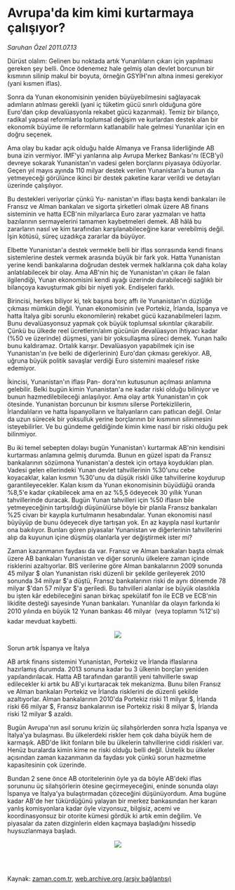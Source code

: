 # Avrupa'da kim kimi kurtarmaya çalışıyor?

*Saruhan Özel 2011.07.13*

<td class="columnist-detail">
<p>Dürüst olalım: Gelinen bu noktada artık Yunanlıların çıkarı için yapılması gereken şey belli. Önce ödenemez hale gelmiş olan devlet borcunun bir kısmının silinip makul bir boyuta, örneğin GSYİH'nın altına inmesi gerekiyor (yani kısmen iflas).</p>
<p>
<div id="haberMetinDiv">
<p>Sonra da Yunan ekonomisinin yeniden büyüyebilmesini sağlayacak adımların atılması gerekli (yani iç tüketim gücü sınırlı olduğuna göre Euro'dan çıkıp devalüasyonla rekabet gücü kazanmak). Temiz bir bilanço, radikal yapısal reformlarla toplumsal değişim ve kurlardan destek alan bir ekonomik büyüme ile reformların katlanabilir hale gelmesi Yunanlılar için en doğru seçenek.
<p>Ama olay bu kadar açık olduğu halde Almanya ve Fransa liderliğinde AB buna izin vermiyor. IMF'yi yanlarına alıp Avrupa Merkez Bankası'nı (ECB'yi) devreye sokarak Yunanistan'ın vadesi gelen borçlarını piyasaya ödüyorlar. Geçen yıl mayıs ayında 110 milyar destek verilen Yunanistan'a bunun da yetmeyeceği görülünce ikinci bir destek paketine karar verildi ve detayları üzerinde çalışılıyor.
<p>Bu destekleri veriyorlar çünkü Yu- nanistan'ın iflası başta kendi bankaları ile Fransız ve Alman bankaları ve sigorta şirketleri olmak üzere AB finans sisteminin ve hatta ECB'nin milyarlarca Euro zarar yazmaları ve hatta bazılarının sermayelerini tamamen kaybetmeleri demek. AB hâlâ bu zararların nasıl ve kim tarafından karşılanabileceğine karar verebilmiş değil. İşin kötüsü, süreç uzadıkça zararlar da büyüyor.
<p>Elbette Yunanistan'a destek vermekle belli bir iflas sonrasında kendi finans sistemlerine destek vermek arasında büyük bir fark yok. Hatta Yunanistan yerine kendi bankalarına doğrudan destek vermek halklarına çok daha kolay anlatılabilecek bir olay. Ama AB'nin hiç de Yunanistan'ın çıkarı ile falan ilgilendiği, Yunan ekonomisini kendi ayağı üzerinde durabileceği sağlıklı bir bilançoya kavuşturmak gibi bir niyeti yok. Endişeleri farklı.
<p>Birincisi, herkes biliyor ki, tek başına borç affı ile Yunanistan'ın düzlüğe çıkması mümkün değil. Yunan ekonomisinin (ve Portekiz, İrlanda, İspanya ve hatta İtalya gibi sorunlu ekonomilerin) rekabet gücü kazanabilmeleri lazım. Bunu devalüasyonsuz yapmak çok büyük toplumsal sıkıntılar çıkarabilir. Çünkü bu ülkede reel ücretlerin/alım gücünün devalüasyon ihtiyacı kadar (%50 ve üzerinde) düşmesi, yani bir yoksullaşma süreci demek. Yunan halkı bunu kaldıramaz. Ortalık karışır. Devalüasyon yapabilmek için ise Yunanistan'ın (ve belki de diğerlerinin) Euro'dan çıkması gerekiyor. AB, uğruna büyük politik savaşlar verdiği Euro sistemini maalesef riske edemiyor.
<p>İkincisi, Yunanistan'ın iflası Pan- dora'nın kutusunun açılması anlamına gelebilir. Belki bugün kimin Yunanistan'a ne kadar riski olduğu biliniyor ve bunun hazmedilebileceği anlaşılıyor. Ama olay artık Yunanistan'ın çok ötesinde. Yunanistan borcunun bir kısmını silerse Portekizlilerin, İrlandalıların ve hatta İspanyolların ve İtalyanların canı patlıcan değil. Onlar da uzun sürecek bir yoksulluk yerine borçlarının bir kısmının silinmesini isteyebilirler. Ve bu gündeme geldiğinde kimin kime nasıl bir riski olduğu pek bilinmiyor.
<p>Bu iki temel sebepten dolayı bugün Yunanistan'ı kurtarmak AB'nin kendisini kurtarması anlamına gelmiş durumda. Bunun en güzel ispatı da Fransız bankalarının sözümona Yunanistan'a destek için ortaya koydukları plan. Vadesi gelen ellerindeki Yunan devlet tahvillerinin %30'unu cebe koyacaklar, kalan kısmın %30'unu da düşük riskli ülke tahvillerine koydurup garantileyecekler. Kalan kısım da Yunan ekonomisinin büyüdüğü oranda %8,5'e kadar çıkabilecek ama en az %5,5 ödeyecek 30 yıllık Yunan tahvillerinde duracak. Bugün Yunan tahvilleri için %50 iflasın bile yetmeyeceğinin tartışıldığı düşünülürse böyle bir planla Fransız bankaları %25 civarı bir kayıpla kurtulmanın hesabındalar. Yunan ekonomisi nasıl büyüyüp de bunu ödeyecek diye tartışan yok. En az kayıpla nasıl kurtarılır ona bakılıyor. Bunları gören piyasalar Yunanistan ve diğerlerinin tahvillerini alıp da kuyunun içine düşmüş olanlarla yer değiştirmek ister mi?
<p>Zaman kazanmanın faydası da var. Fransız ve Alman bankaları başta olmak üzere AB bankaları Yunanistan ve diğer sorunlu ülkelere zaman içinde risklerini azaltıyorlar. BIS verilerine göre Alman bankalarının 2009 sonunda 45 milyar $ olan Yunanistan riski düzenli bir şekilde gerileyerek 2010 sonunda 34 milyar $'a düştü, Fransız bankalarının riski de aynı dönemde 78 milyar $'dan 57 milyar $'a geriledi. Bu tahvilleri alanlar ise büyük olasılıkla bu işten kâr edebileceğini sanan birkaç spekülatif fon ile ECB ve ECB'nin likidite desteği sayesinde Yunan bankaları. Yunanlılar da olayın farkında ki 2010 yılında en büyük 12 Yunan bankası 46 milyar  (veya toplamın %12'si) kadar mevduat kaybetti.
<p><p align="center"><img border="0" src="http://web.archive.org/web/20110715113549im_/http://medya.zaman.com.tr/2011/07/13/resim2.jpg"/>
<p>
<p>Sorun artık İspanya ve İtalya
<p>AB artık finans sistemini Yunanistan, Portekiz ve İrlanda iflaslarına hazırlamış durumda. 2013 sonuna kadar bu 3 ülkenin borçları yeniden yapılandırılacak. Hatta AB tarafından garantili yeni tahvillerle swap edilecekler ki artık bu AB'yi kurtaracak tek mekanizma. Bunu bilen Fransız ve Alman bankaları Portekiz ve İrlanda risklerini de düzenli şekilde azaltıyorlar. Alman bankalarının 2010'da Portekiz riski 11 milyar $, İrlanda riski 66 milyar $, Fransız bankalarının ise Portekiz riski 8 milyar $, İrlanda riski 12 milyar $ azaldı.
<p>Bugün Avrupa'nın asıl sorunu krizin üç silahşörlerden sonra hızla İspanya ve İtalya'ya bulaşması. Bu ülkelerdeki riskler hem çok daha büyük hem de karmaşık. ABD'de likit fonların bile bu ülkelerin tahvillerine ciddi riskleri var. Henüz buralarda kimin kime ne riski olduğu belli değil. Üstelik bu ülkeler açısından zaman kazanmanın da faydası yok çünkü sorun hazmetme kapasitesinin çok üzerinde.
<p>Bundan 2 sene önce AB otoritelerinin öyle ya da böyle AB'deki iflas sorununu üç silahşörlerin ötesine geçirmeyeceğini, eninde sonunda olayı İspanya ve İtalya'ya bulaştırmadan çözeceğini düşünüyordum. Ama bugüne kadar AB'de her tükürdüğünü yalayan bir merkez bankasından her kararı yanlış komisyonlara kadar öyle vizyonsuz, bilgisiz, acemi ve koordinasyonsuz bir otorite kümesi gördük ki artık emin değilim. Ve piyasalar da zaten dizginlerin elden kaçmaya başladığını hissedip huysuzlanmaya başladı.
<p>
<p><p align="center"><img border="0" src="http://web.archive.org/web/20110715113549im_/http://medya.zaman.com.tr/2011/07/13/resim1.jpg"/>
<p></p></p></p></p></p></p></p></p></p></p></p></p></p></p></p></p></p></p></p></div>
</p>


<p><br>
		 </br></p></td>

Kaynak: [zaman.com.tr](http://zaman.com.tr/yazar.do?yazino=1157564), [web.archive.org (arşiv bağlantısı)](http://web.archive.org/web/20110715113549/http://zaman.com.tr:80/yazar.do?yazino=1157564)
